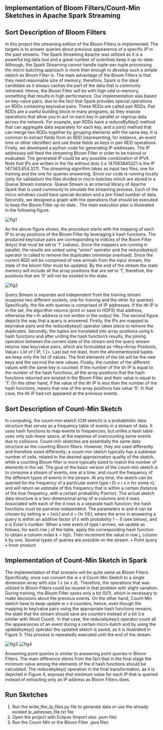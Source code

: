 
## Implementation of Bloom Filters/Count-Min Sketches in Apache Spark Streaming

## Sort Description of Bloom Filters

In this project the streaming edition of the Bloom Filters is implemented. The targets is to answer queries about previous appearence of a specific IP in the past streams. The Spark Streaming Apache was utilized as it is a powerful big data tool and a great number of scientists keep it up-to-date. Although, the Spark Streaming cannot handle tuple-per-tuple processing the micro-batching approach is more than enough to develop such a simple sketch as Bloom Filter is. The main advantage of the Bloom Filters is that they need reasonable size of memory, therefore, Spark is the ideal candidate as it always caches the part of the data that is commonly retrieved. Hence, the Bloom Filter will be with high odd in-memory, something that results in high performance.
Our implementation was based on key-value pairs, due to the fact that Spark provides special operations on RDDs containing key/value pairs. These RDDs are called pair RDDs. Pair RDDs are a useful building block in many programs, as they expose operations that allow you to act on each key in parallel or regroup data across the network. For example, pair RDDs have a reduceByKey() method that can aggregate data separately for each key, and a join() method that can merge two RDDs together by grouping elements with the same key. It is common to extract fields from an RDD (representing, for instance, an event time or other identifier) and use those fields as keys in pair RDD operations.
Firstly, we developed a python code for generating IP addresses. The IP addresses will feed the streaming Bloom Filter in order to be trained or evaluated. The generated IP could be any possible combination of IPV4. Note that IPs are written in the file without dots (i.e 147563845321 is the IP 147.563.854.321). The streaming algorithm takes as input two files; one for training and the one for queries answering. Since our code is running locally (only for validation) the files divided in micro-batches which are stored in a Queue Stream instance. Queue Stream is an internal library of Apache Spark that is used commonly to simulate the streaming process. Each of the micro windows could have special duration and a pre-fixed number of data.
Secondly, we designed a graph with the operations that should be executed to keep the Bloom Filter up-to-date.. The main execution plan is illustrated in the following figure.

![fig1](https://user-images.githubusercontent.com/25617530/97561088-4bd09500-19e8-11eb-8c46-52a1ec3ed484.PNG)



As the above figure shows, the procedure starts with the mapping of each IP to array positions of the Bloom Filter by leveraging k hash functions. The produced key/value pairs are corresponding to indices of the Boom Filter (keys) that must be set to ‘1’ (values). Since the mappers are running in parallel, the results are united using “union” operator and the reducebykey() operator is called to remove the duplicates (minimize overload). Since the current RDD will be comprised of new arrivals from the input stream, the state of the bloom filter must be updated. By the end of the stream the state memory will include all the array positions that are set to ‘1’, therefore, the positions that are ‘0’ will not be existed in the state.

![fig2](https://user-images.githubusercontent.com/25617530/97561102-4e32ef00-19e8-11eb-89c9-1a7e661d405b.PNG)

Query Stream is separate and independent from the training stream (suppose two different sockets, one for training and the other for queries). Specifically, the file with queries is comprised of IP addresses. If the ith IP is in the set, the algorithm returns (print or save to HDFS) that address, otherwise the i-th address is not written in the output file. The second figure depicts the way that a query is answered. Firstly, the IPs are mapped to key/value pairs and the reducebykey() operator takes place to remove the duplicates. Secondly, the tuples are translated into array positions using k hash functions and after uniting the hash function’s results, the joining operation between the current state of the stream and the query stream returns new key/value pairs, which are formulated as <Key=Array Positions, Value= List of [ IP, 1 ]>. Last but not least, from the aforementioned tuples we keep only the list of values. The first elements of the list will be the new keys and the second the new values. Finally, the number of the different values with the same key is counted. If the number of the ith IP is equal to the number of the hash functions, all the array positions that the hash functions returned are existed in the Bloom Filter and their value is equal to ‘1’. On the other hand, if the value of the ith IP is less than the number of the hash functions, means that one of the array positions has value ‘0’. In that case, the ith IP had not appeared at the previous events.

## Sort Description of Count-Min Sketch
In computing, the count–min sketch (CM sketch) is a probabilistic data structure that serves as a frequency table of events in a stream of data. It uses hash functions to map events to frequencies, but unlike a hash table uses only sub-linear space, at the expense of overcounting some events due to collisions. Count–min sketches are essentially the same data structure as the counting Bloom filters. However, they are used differently and therefore sized differently; a count-min sketch typically has a sublinear number of cells, related to the desired approximation quality of the sketch, while a counting Bloom filter is more typically sized to match the number of elements in the set. The goal of the basic version of the count–min sketch is to consume a stream of events, one at a time, and count the frequency of the different types of events in the stream. At any time, the sketch can be queried for the frequency of a particular event type i (0 ≤ i ≤ n for some n), and will return an estimate of this frequency that is within a certain distance of the true frequency, with a certain probability P(error).
The actual sketch data structure is a two-dimensional array of w columns and d rows. Associated with each of the d rows is a separate hash function; the hash functions must be pairwise independent. The parameters w and d can be chosen by setting w = ⌈e/ε⌉ and d = ⌈ln 1/δ⌉, where the error in answering a query is within an additive factor of ε with probability 1 − δ (see below), and e is Euler's number.
When a new event of type i arrives, we update as follows; for each row j of the table, apply the corresponding hash function to obtain a column index k = hj(i). Then increment the value in row j, column k by one.
Several types of queries are possible on the stream.
• Point query
• Inner product

## Implementation of Count-Min Sketch in Spark
The implementation of that scenario will be quite same as Bloom Filters. Specifically, once can convert the w x d Count-Min Sketch to a single dimension array with size 1 x (w x d). Therefore, the operations that was utilized in Bloom Filters could be reused in that problem with slight variation. During training, the Bloom Filter saves only a bit (0/1), which is necessary to make decisions about the previous events. On the other hand, Count-Min sketch have to keep update w x d counters, hence, even though the mapping to key/value pairs using the appropriate hash functions remains, the state that the stream should save are counters instead of a bit (i.e similar with Word Count). In that case, the reducebykey() operator count all the appearances of an event during a certain micro-batch and by using the updatebykey() operator the updated sketch is saved, as it is illustrated in Figure 3. This process is repeatedly executed until the end of the stream.

![fig3](https://user-images.githubusercontent.com/25617530/97561110-50954900-19e8-11eb-9480-b5e2314ed428.PNG)
![fig4](https://user-images.githubusercontent.com/25617530/97561112-51c67600-19e8-11eb-90f9-af12ce386b8f.PNG)

Answering point queries is similar to answering point queries in Bloom Filters. The main difference stems from the fact that in the final stage the minimum value among the elements of the d hash functions should be calculated. The reducebykey() operation in the final transformation, as it is depicted in Figure 4, exposes that minimum value for each IP that is queried instead of extracting only an IP address as Bloom Filters does.


## Run Sketches 
1. Run the write_the_ip_files.py file to generate data or use the already existed ip_adresses_file.txt file
2. Open the project with Eclipse (Import also .pom file)
3. Run the Count-Min or the Bloom Filter .java files

